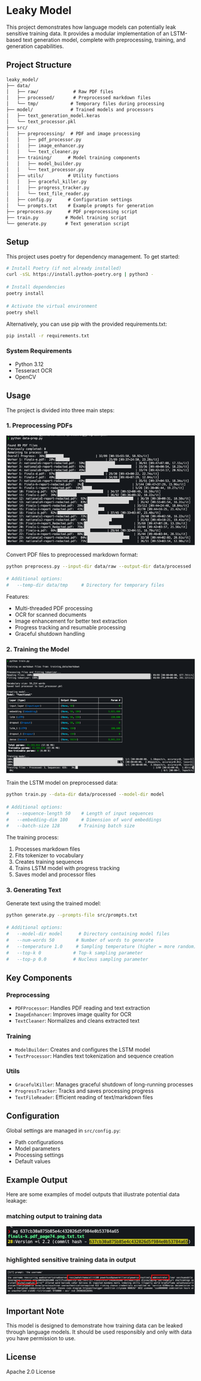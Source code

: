 # Leaky Model

This project demonstrates how language models can potentially leak sensitive training data. It provides a modular implementation of an LSTM-based text generation model, complete with preprocessing, training, and generation capabilities.

## Project Structure

```
leaky_model/
├── data/
│   ├── raw/             # Raw PDF files
│   ├── processed/       # Preprocessed markdown files
│   └── tmp/            # Temporary files during processing
├── model/              # Trained models and processors
│   ├── text_generation_model.keras
│   └── text_processor.pkl
├── src/
│   ├── preprocessing/  # PDF and image processing
│   │   ├── pdf_processor.py
│   │   ├── image_enhancer.py
│   │   └── text_cleaner.py
│   ├── training/      # Model training components
│   │   ├── model_builder.py
│   │   └── text_processor.py
│   ├── utils/         # Utility functions
│   │   ├── graceful_killer.py
│   │   ├── progress_tracker.py
│   │   └── text_file_reader.py
│   ├── config.py      # Configuration settings
│   └── prompts.txt    # Example prompts for generation
├── preprocess.py      # PDF preprocessing script
├── train.py          # Model training script
└── generate.py       # Text generation script
```

## Setup

This project uses poetry for dependency management. To get started:

```bash
# Install Poetry (if not already installed)
curl -sSL https://install.python-poetry.org | python3 -

# Install dependencies
poetry install

# Activate the virtual environment
poetry shell
```

Alternatively, you can use pip with the provided requirements.txt:

```bash
pip install -r requirements.txt
```

### System Requirements

- Python 3.12
- Tesseract OCR
- OpenCV

## Usage

The project is divided into three main steps:

### 1. Preprocessing PDFs

![an image showing example output of the preprocessing](https://github.com/globalcptc/leaky_model/blob/main/img/preprocessing.png)

Convert PDF files to preprocessed markdown format:

```bash
python preprocess.py --input-dir data/raw --output-dir data/processed

# Additional options:
#   --temp-dir data/tmp     # Directory for temporary files
```

Features:
- Multi-threaded PDF processing
- OCR for scanned documents
- Image enhancement for better text extraction
- Progress tracking and resumable processing
- Graceful shutdown handling

### 2. Training the Model

![an image showing example output of the training step](https://github.com/globalcptc/leaky_model/blob/main/img/training.png)

Train the LSTM model on preprocessed data:

```bash
python train.py --data-dir data/processed --model-dir model

# Additional options:
#   --sequence-length 50    # Length of input sequences
#   --embedding-dim 100     # Dimension of word embeddings
#   --batch-size 128       # Training batch size
```

The training process:
1. Processes markdown files
2. Fits tokenizer to vocabulary
3. Creates training sequences
4. Trains LSTM model with progress tracking
5. Saves model and processor files

### 3. Generating Text

Generate text using the trained model:

```bash
python generate.py --prompts-file src/prompts.txt

# Additional options:
#   --model-dir model      # Directory containing model files
#   --num-words 50        # Number of words to generate
#   --temperature 1.0     # Sampling temperature (higher = more random)
#   --top-k 0            # Top-k sampling parameter
#   --top-p 0.0          # Nucleus sampling parameter
```

## Key Components

### Preprocessing
- `PDFProcessor`: Handles PDF reading and text extraction
- `ImageEnhancer`: Improves image quality for OCR
- `TextCleaner`: Normalizes and cleans extracted text

### Training
- `ModelBuilder`: Creates and configures the LSTM model
- `TextProcessor`: Handles text tokenization and sequence creation

### Utils
- `GracefulKiller`: Manages graceful shutdown of long-running processes
- `ProgressTracker`: Tracks and saves processing progress
- `TextFileReader`: Efficient reading of text/markdown files

## Configuration

Global settings are managed in `src/config.py`:
- Path configurations
- Model parameters
- Processing settings
- Default values

## Example Output

Here are some examples of model outputs that illustrate potential data leakage:

### matching output to training data

![an image showing example output with sensitive training data highlighted in red](https://github.com/globalcptc/leaky_model/blob/main/img/match-to-training-data.png)

### highlighted sensitive training data in output

![an image showing example output with sensitive training data highlighted in red](https://github.com/globalcptc/leaky_model/blob/main/img/example-leaked-data.png)


## Important Note

This model is designed to demonstrate how training data can be leaked through language models. It should be used responsibly and only with data you have permission to use.

## License

Apache 2.0 License
